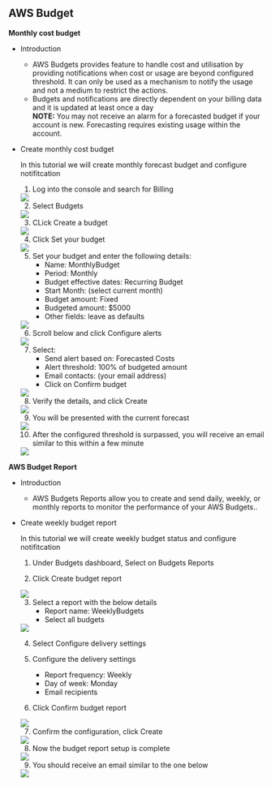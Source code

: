 ## AWS Budget

**Monthly cost budget**

  - Introduction
      - AWS Budgets provides feature to handle cost and utilisation by providing notifications when cost or usage are beyond configured threshold. It can only be used as a mechanism to notify the usage and not a medium to restrict the actions.
      - Budgets and notifications are directly dependent on your billing data and it is updated at least once a day<br>
      **NOTE:** You may not receive an alarm for a forecasted budget if your account is new. Forecasting requires existing usage within the account.
      
  - Create monthly cost budget
    
    In this tutorial we will create monthly forecast budget and configure notifitcation
    
    1. Log into the console and search for Billing
    
    <img src="images/image1.png" class="inline"/>

    2. Select Budgets
   
    <img src="images/image2.png" class="inline"/>

    3. CLick Create a budget
    
    <img src="images/image3.png" class="inline"/>

    4. Click Set your budget
    
    <img src="images/image4.png" class="inline"/>

    5. Set your budget and enter the following details:
        - Name: MonthlyBudget
        - Period: Monthly
        - Budget effective dates: Recurring Budget
        - Start Month: (select current month)
        - Budget amount: Fixed
        - Budgeted amount: $5000
        - Other fields: leave as defaults 
    
    <img src="images/image5.png" class="inline"/>

     6. Scroll below and click Configure alerts
    
    <img src="images/image6.png" class="inline"/>

     7. Select:
        - Send alert based on: Forecasted Costs
        - Alert threshold: 100% of budgeted amount
        - Email contacts: (your email address)
        - Click on Confirm budget
    
    <img src="images/image7.png" class="inline"/>

     8. Verify the details, and click Create
    
    <img src="images/image8.png" class="inline"/>

     9. You will be presented with the current forecast 
    
    <img src="images/image9.png" class="inline"/>

     10. After the configured threshold is surpassed, you will receive an email similar to this within a few minute
    
    <img src="images/image10.png" class="inline"/>
 
 **AWS Budget Report**

 - Introduction
      - AWS Budgets Reports allow you to create and send daily, weekly, or monthly reports to monitor the performance of your AWS Budgets..
      
  - Create weekly budget report
    
    In this tutorial we will create weekly budget status and configure notifitcation
    
     1. Under Budgets dashboard, Select on Budgets Reports

     2. Click Create budget report
   
     <img src="images/image11.png" class="inline"/>

     3. Select a report with the below details
        - Report name: WeeklyBudgets
        - Select all budgets
    
     <img src="images/image12.png" class="inline"/>

     4. Select Configure delivery settings

     5. Configure the delivery settings
        - Report frequency: Weekly
        - Day of week: Monday
        - Email recipients
    
     6. Click Confirm budget report
    
    <img src="images/image13.png" class="inline"/>

     7. Confirm the configuration, click Create
    
    <img src="images/image14.png" class="inline"/>

     8. Now the budget report setup is complete
    
    <img src="images/image15.png" class="inline"/>

     9. You should receive an email similar to the one below
    
    <img src="images/image16.png" class="inline"/>
